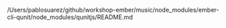 /Users/pablosuarez/github/workshop-ember/music/node_modules/ember-cli-qunit/node_modules/qunitjs/README.md